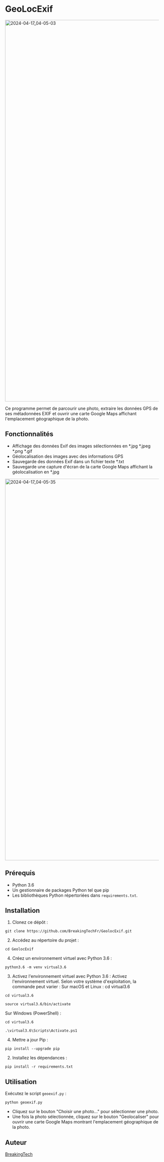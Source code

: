# GeoLocExif

<img width="1250" alt="2024-04-17_04-05-03" src="https://github.com/BreakingTechFr/GeolocExif/assets/128238555/a2fe54b0-d6cf-4473-885a-08bd839c6c53">

Ce programme permet de parcourir une photo, extraire les données GPS de ses métadonnées EXIF et ouvrir une carte Google Maps affichant l'emplacement géographique de la photo.

## Fonctionnalités

- Affichage des données Exif des images sélectionnées en *.jpg *.jpeg *.png *.gif
- Géolocalisation des images avec des informations GPS
- Sauvegarde des données Exif dans un fichier texte *.txt
- Sauvegarde une capture d'écran de la carte Google Maps affichant la géolocalisation en *.jpg

<img width="1250" alt="2024-04-17_04-05-35" src="https://github.com/BreakingTechFr/GeolocExif/assets/128238555/155ec1fe-a523-451c-ae9d-50bae5c27533">

## Prérequis

- Python 3.6
- Un gestionnaire de packages Python tel que pip
- Les bibliothèques Python répertoriées dans `requirements.txt`.

## Installation

1. Clonez ce dépôt :
```shell
git clone https://github.com/BreakingTechFr/GeolocExif.git
```

2. Accédez au répertoire du projet :
```shell
cd GeolocExif
```

4. Créez un environnement virtuel avec Python 3.6 :
```shell
python3.6 -m venv virtual3.6
```

3. Activez l'environnement virtuel avec Python 3.6 :
Activez l'environnement virtuel. Selon votre système d'exploitation, la commande peut varier :
Sur macOS et Linux :
cd virtual3.6
```shell
cd virtual3.6
```
```shell
source virtual3.6/bin/activate
```

Sur Windows (PowerShell) :
```shell
cd virtual3.6
```
```shell
.\virtual3.6\Scripts\Activate.ps1
```

4. Mettre a jour Pip :
```shell
pip install --upgrade pip
```

2. Installez les dépendances :
```shell
pip install -r requirements.txt
```

## Utilisation

Exécutez le script `geoexif.py` :
```shell
python geoexif.py
```

- Cliquez sur le bouton "Choisir une photo..." pour sélectionner une photo.
- Une fois la photo sélectionnée, cliquez sur le bouton "Geolocaliser" pour ouvrir une carte Google Maps montrant l'emplacement géographique de la photo.

## Auteur

[BreakingTech](https://github.com/BreakingTechFr)

